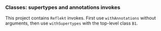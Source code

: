 ### Classes: supertypes and annotations invokes

This project contains `Reflekt` invokes. 
First use `withAnnotations` without arguments,
then use `withSupertypes` with the top-level class `B1`.

